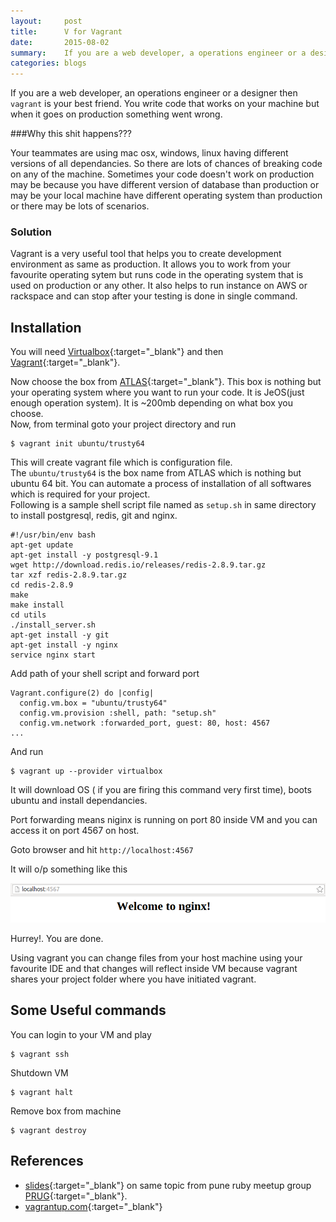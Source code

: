 ```yaml
---
layout:     post
title:      V for Vagrant
date:       2015-08-02
summary:    If you are a web developer, a operations engineer or a designer then
categories: blogs
---
```


If you are a web developer, an operations engineer or a designer then ```vagrant``` is your best friend.
You write code that works on your machine but when it goes on production something went wrong.

###Why this shit happens???

Your teammates are using mac osx, windows, linux having different versions of all
dependancies. So there are lots of chances of breaking code on any of the machine. Sometimes your code doesn't work on production may be because you have different version of database than production or may be your local machine have different operating system than production or there may be lots of scenarios. 

### Solution
Vagrant is a very useful tool that helps you to create development environment as same as production. It allows you to work from your favourite operating sytem but runs code in the operating system that is used on production or any other.
It also helps to run instance on AWS or rackspace and can stop after your testing is done in single command.

## Installation
You will need [Virtualbox](https://www.virtualbox.org/){:target="_blank"} and then [Vagrant](http://www.vagrantup.com/downloads){:target="_blank"}.

Now choose the box from [ATLAS](https://atlas.hashicorp.com/boxes/search){:target="_blank"}. This box is nothing but your operating system where you want to run your code. It is JeOS(just enough operation system). It is ~200mb depending on what box you choose.  
Now, from terminal goto your project directory and run

    $ vagrant init ubuntu/trusty64

This will create vagrant file which is configuration file.  
The ```ubuntu/trusty64``` is the box name from ATLAS which is nothing but ubuntu 64 bit.
You can automate a process of installation of all softwares which is required for your project.  
Following is a sample shell script file named as ```setup.sh``` in same directory to install postgresql, redis, git and nginx.

    #!/usr/bin/env bash
    apt-get update
    apt-get install -y postgresql-9.1
    wget http://download.redis.io/releases/redis-2.8.9.tar.gz
    tar xzf redis-2.8.9.tar.gz
    cd redis-2.8.9
    make
    make install
    cd utils
    ./install_server.sh
    apt-get install -y git
    apt-get install -y nginx
    service nginx start


Add path of your shell script and forward port

    Vagrant.configure(2) do |config|
      config.vm.box = "ubuntu/trusty64"
      config.vm.provision :shell, path: "setup.sh"
      config.vm.network :forwarded_port, guest: 80, host: 4567
    ...

And run 

    $ vagrant up --provider virtualbox

It will download OS ( if you are firing this command very first time), boots ubuntu and install dependancies. 

Port forwarding means niginx is running on port 80 inside VM and you can access it on port 4567 on host.

Goto browser and hit ```http://localhost:4567```

It will o/p something like this

![Welcome to nginx!](/images/nginx.png)

Hurrey!. You are done.

Using vagrant you can change files from your host machine using your favourite IDE and that changes will reflect inside VM because vagrant shares your project folder where you have initiated vagrant.  

## Some Useful commands

You can login to your VM and play
    
    $ vagrant ssh

Shutdown VM

    $ vagrant halt

Remove box from machine

    $ vagrant destroy

## References
* [slides](http://www.slideshare.net/sagarjunnarkar/v-for-vagrant){:target="_blank"} on same topic from pune ruby meetup group [PRUG](http://www.punerb.org/){:target="_blank"}.  
* [vagrantup.com](http://www.vagrantup.com){:target="_blank"}

